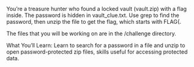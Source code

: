You’re a treasure hunter who found a locked vault (vault.zip) with a flag inside. The password is hidden in vault_clue.txt. Use grep to find the password, then unzip the file to get the flag, which starts with FLAG{.

The files that you will be working on are in the /challenge directory.

What You’ll Learn: Learn to search for a password in a file and unzip to open password-protected zip files, skills useful for accessing protected data.
